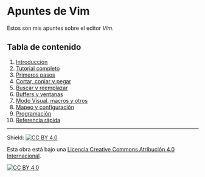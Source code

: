 # Apuntes de Vim

Estos son mis apuntes sobre el editor *Vim*.

## Tabla de contenido

1. [Introducción](capitulos/01-introduccion.md)
2. [Tutorial completo](capitulos/02-tutorial.md)
3. [Primeros pasos](capitulos/03-primeros-pasos.md)
4. [Cortar, copiar y pegar](capitulos/04-cortar-copiar-pegar.md)
5. [Buscar y reemplazar](capitulos/05-buscar-reemplazar.md)
6. [Buffers y ventanas](capitulos/06-buffers-ventanas.md)
7. [Modo Visual, macros y otros](capitulos/07-modo-visual-macros-etc.md)
8. [Mapeo y configuración](capitulos/08-mapeo-configuracion.md)
9. [Programación](capitulos/09-programacion.md)
10. [Referencia rápida](capitulos/10-referencia-rapida.md)

---

Shield: [![CC BY 4.0][cc-by-shield]][cc-by]

Esta obra está bajo una
[Licencia Creative Commons Atribución 4.0 Internacional][cc-by].

[![CC BY 4.0][cc-by-image]][cc-by]

[cc-by]: https://creativecommons.org/licenses/by/4.0/deed.es
[cc-by-image]: https://i.creativecommons.org/l/by/4.0/88x31.png
[cc-by-shield]: https://img.shields.io/badge/License-CC%20BY%204.0-lightgrey.svg
